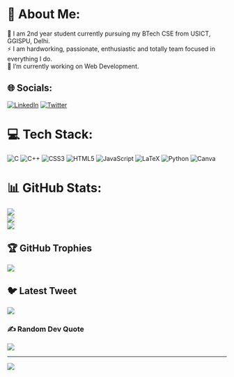 # 💫 About Me:
🔭 I am 2nd year student currently pursuing my BTech CSE from USICT, GGISPU, Delhi.<br>⚡ I am hardworking, passionate, enthusiastic and totally team focused in everything I do.<br>🌱 I’m currently working on Web Development.


## 🌐 Socials:
[![LinkedIn](https://img.shields.io/badge/LinkedIn-%230077B5.svg?logo=linkedin&logoColor=white)](https://linkedin.com/in/linkedin.com/in/prekshya-bhatta-9a3292228) [![Twitter](https://img.shields.io/badge/Twitter-%231DA1F2.svg?logo=Twitter&logoColor=white)](https://twitter.com/https://twitter.com/prekshya_bhatta) 

# 💻 Tech Stack:
![C](https://img.shields.io/badge/c-%2300599C.svg?style=for-the-badge&logo=c&logoColor=white) ![C++](https://img.shields.io/badge/c++-%2300599C.svg?style=for-the-badge&logo=c%2B%2B&logoColor=white) ![CSS3](https://img.shields.io/badge/css3-%231572B6.svg?style=for-the-badge&logo=css3&logoColor=white) ![HTML5](https://img.shields.io/badge/html5-%23E34F26.svg?style=for-the-badge&logo=html5&logoColor=white) ![JavaScript](https://img.shields.io/badge/javascript-%23323330.svg?style=for-the-badge&logo=javascript&logoColor=%23F7DF1E) ![LaTeX](https://img.shields.io/badge/latex-%23008080.svg?style=for-the-badge&logo=latex&logoColor=white) ![Python](https://img.shields.io/badge/python-3670A0?style=for-the-badge&logo=python&logoColor=ffdd54) ![Canva](https://img.shields.io/badge/Canva-%2300C4CC.svg?style=for-the-badge&logo=Canva&logoColor=white)
# 📊 GitHub Stats:
![](https://github-readme-stats.vercel.app/api?username=Prekshya12&theme=dark&hide_border=false&include_all_commits=true&count_private=true)<br/>
![](https://github-readme-streak-stats.herokuapp.com/?user=Prekshya12&theme=dark&hide_border=false)<br/>
![](https://github-readme-stats.vercel.app/api/top-langs/?username=Prekshya12&theme=dark&hide_border=false&include_all_commits=true&count_private=true&layout=compact)

## 🏆 GitHub Trophies
![](https://github-profile-trophy.vercel.app/?username=Prekshya12&theme=radical&no-frame=false&no-bg=true&margin-w=4)

## 🐦 Latest Tweet
[![](https://gtce.itsvg.in/api?username=https://twitter.com/prekshya_bhatta)](https://github.com/VishwaGauravIn/github-twitter-card-embed)

### ✍️ Random Dev Quote
![](https://quotes-github-readme.vercel.app/api?type=horizontal&theme=radical)

---
[![](https://visitcount.itsvg.in/api?id=Prekshya12&icon=0&color=0)](https://visitcount.itsvg.in)

<!-- Proudly created with GPRM ( https://gprm.itsvg.in ) -->
